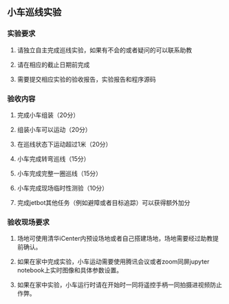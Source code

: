 ## 小车巡线实验

### 实验要求

 

1.   请独立自主完成巡线实验，如果有不会的或者疑问的可以联系助教

2.   请在相应的截止日期前完成

3.   需要提交相应实验的验收报告，实验报告和程序源码

 

### 验收内容

 

1.   完成小车组装（20分）

2.   组装小车可以运动（20分）

3.   在巡线状态下运动超过1米（20分）

4.   小车完成转弯巡线（15分）

5.   小车完成完整一圈巡线（15分）

6.   小车完成现场临时性测验（10分）

7.   完成jetbot其他任务（例如避障或者目标追踪）可以获得额外加分

 

### 验收现场要求

 

1.   场地可使用清华iCenter内预设场地或者自己搭建场地，场地需要经过助教提前确认。

2.   如果在家中完成实验，小车运动需要使用腾讯会议或者zoom同屏jupyter notebook上实时图像和具体参数设置。

3.   如果在家中实验，小车运行时请在开始时一同将遥控手柄一同拍摄进视频防止作弊。
